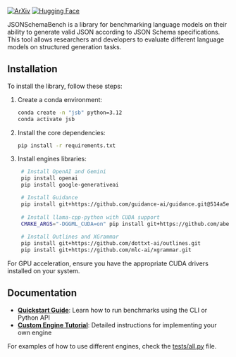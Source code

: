 [![ArXiv](https://img.shields.io/badge/arXiv-2501.10868-b31b1b)](https://arxiv.org/abs/2501.10868)
[![Hugging Face](https://img.shields.io/badge/Dataset-Hugging%20Face-orange)](https://huggingface.co/datasets/epfl-dlab/JSONSchemaBench)

JSONSchemaBench is a library for benchmarking language models on their ability to generate valid JSON according to JSON Schema specifications. This tool allows researchers and developers to evaluate different language models on structured generation tasks.

## Installation

To install the library, follow these steps:

1. Create a conda environment:
    ```bash
    conda create -n "jsb" python=3.12
    conda activate jsb
    ```

2. Install the core dependencies:
    ```bash
    pip install -r requirements.txt
    ```

3. Install engines libraries:
   ```bash
    # Install OpenAI and Gemini
    pip install openai
    pip install google-generativeai

    # Install Guidance
    pip install git+https://github.com/guidance-ai/guidance.git@514a5eb16b9d29ad824d9357732ba66e5e767642
    
    # Install llama-cpp-python with CUDA support
    CMAKE_ARGS="-DGGML_CUDA=on" pip install git+https://github.com/abetlen/llama-cpp-python.git
    
    # Install Outlines and XGrammar
    pip install git+https://github.com/dottxt-ai/outlines.git
    pip install git+https://github.com/mlc-ai/xgrammar.git
   ```

For GPU acceleration, ensure you have the appropriate CUDA drivers installed on your system.

## Documentation

- **[Quickstart Guide](docs/quickstart.md)**: Learn how to run benchmarks using the CLI or Python API
- **[Custom Engine Tutorial](docs/custom_engine.md)**: Detailed instructions for implementing your own engine

For examples of how to use different engines, check the [tests/all.py](tests/all.py) file.
